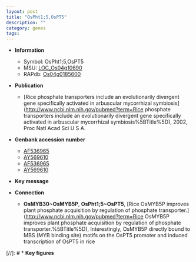 ```yaml
---
layout: post
title: "OsPht1;5,OsPT5"
description: ""
category: genes
tags: 
---
```


* **Information**  
    + Symbol: OsPht1;5,OsPT5  
    + MSU: [LOC_Os04g10690](http://rice.plantbiology.msu.edu/cgi-bin/ORF_infopage.cgi?orf=LOC_Os04g10690)  
    + RAPdb: [Os04g0185600](http://rapdb.dna.affrc.go.jp/viewer/gbrowse_details/irgsp1?name=Os04g0185600)  

* **Publication**  
    + [Rice phosphate transporters include an evolutionarily divergent gene specifically activated in arbuscular mycorrhizal symbiosis](http://www.ncbi.nlm.nih.gov/pubmed?term=Rice phosphate transporters include an evolutionarily divergent gene specifically activated in arbuscular mycorrhizal symbiosis%5BTitle%5D), 2002, Proc Natl Acad Sci U S A.

* **Genbank accession number**  
    + [AF536965](http://www.ncbi.nlm.nih.gov/nuccore/AF536965)
    + [AY569610](http://www.ncbi.nlm.nih.gov/nuccore/AY569610)
    + [AF536965](http://www.ncbi.nlm.nih.gov/nuccore/AF536965)
    + [AY569610](http://www.ncbi.nlm.nih.gov/nuccore/AY569610)

* **Key message**  

* **Connection**  
    + __OsMYB30~OsMYB5P__, __OsPht1;5~OsPT5__, [Rice OsMYB5P improves plant phosphate acquisition by regulation of phosphate transporter.](http://www.ncbi.nlm.nih.gov/pubmed?term=Rice OsMYB5P improves plant phosphate acquisition by regulation of phosphate transporter.%5BTitle%5D),  Interestingly, OsMYB5P directly bound to MBS (MYB binding site) motifs on the OsPT5 promoter and induced transcription of OsPT5 in rice

[//]: # * **Key figures**  


